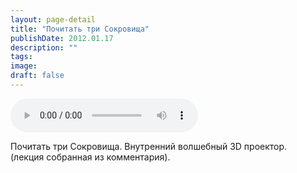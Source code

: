 ```yaml
---
layout: page-detail
title: "Почитать три Сокровища"
publishDate: 2012.01.17
description: ""
tags:
image:
draft: false
---
```


<audio title="2012.01.17 - Почитать три Сокровища.mp3" src="/upload/iblock/e53/e5366e229816d8c1025d7c1b8d7159cd.mp3" controls=""></audio>

 Почитать три Сокровища. Внутренний волшебный 3D проектор.  
 (лекция собранная из комментария).  

  
